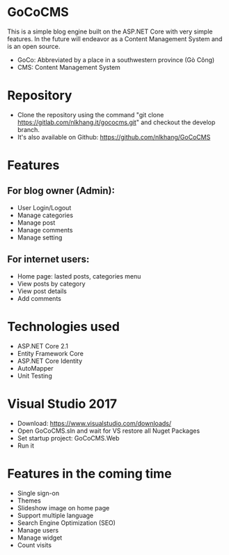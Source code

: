 # GoCoCMS

This is a simple blog engine built on the ASP.NET Core with very simple features. In the future will endeavor as a Content Management System and is an open source. 
- GoCo: Abbreviated by a place in a southwestern province (Gò Công)
- CMS: Content Management System

# Repository

- Clone the repository using the command "git clone https://gitlab.com/nlkhang.it/gococms.git" and checkout the develop branch.
- It's also available on Github: https://github.com/nlkhang/GoCoCMS 

# Features

## For blog owner (Admin):

- User Login/Logout
- Manage categories
- Manage post
- Manage comments
- Manage setting 

## For internet users:

- Home page: lasted posts, categories menu
- View posts by category
- View post details
- Add comments

# Technologies used

- ASP.NET Core 2.1
- Entity Framework Core
- ASP.NET Core Identity
- AutoMapper
- Unit Testing

# Visual Studio 2017

- Download:  https://www.visualstudio.com/downloads/
- Open GoCoCMS.sln and wait for VS restore all Nuget Packages
- Set startup project: GoCoCMS.Web
- Run it

# Features in the coming time

- Single sign-on
- Themes
- Slideshow image on home page
- Support multiple language
- Search Engine Optimization (SEO)
- Manage users
- Manage widget
- Count visits